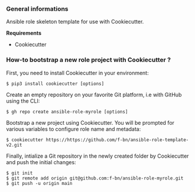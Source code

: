 ### General informations

Ansible role skeleton template for use with Cookiecutter.

**Requirements**

- Cookiecutter

### How-to bootstrap a new role project with Cookiecutter ?

First, you need to install Cookiecutter in your environment:

```console
$ pip3 install cookiecutter [options]
```

Create an empty repository on your favorite Git platform, i.e with GitHub using the CLI:

```console
$ gh repo create ansible-role-myrole [options]
```

Bootstrap a new project using Cookiecutter. You will be prompted for various variables to configure role name and metadata:

```console
$ cookiecutter https://https://github.com/f-bn/ansible-role-template-v2.git
```

Finally, intialize a Git repository in the newly created folder by Cookiecutter and push the initial changes:

```console
$ git init
$ git remote add origin git@github.com:f-bn/ansible-role-myrole.git
$ git push -u origin main
```
